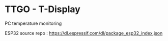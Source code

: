 # TTGO - T-Display

PC temperature monitoring

ESP32 source repo : https://dl.espressif.com/dl/package_esp32_index.json

